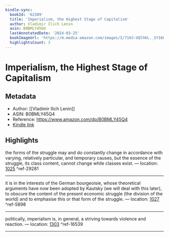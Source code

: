 ```yaml
---
kindle-sync:
  bookId: '62389'
  title: 'Imperialism, the Highest Stage of Capitalism'
  author: Vladimir Ilich Lenin
  asin: B0BMLY45Q4
  lastAnnotatedDate: '2024-03-25'
  bookImageUrl: 'https://m.media-amazon.com/images/I/71HJ-UQlhKL._SY160.jpg'
  highlightsCount: 3
---
```

# Imperialism, the Highest Stage of Capitalism
## Metadata
* Author: [[Vladimir Ilich Lenin]]
* ASIN: B0BMLY45Q4
* Reference: https://www.amazon.com/dp/B0BMLY45Q4
* [Kindle link](kindle://book?action=open&asin=B0BMLY45Q4)

## Highlights
the forms of the struggle may and do constantly change in accordance with varying, relatively particular, and temporary causes, but the essence of the struggle, its class content, cannot change while classes exist. — location: [1025](kindle://book?action=open&asin=B0BMLY45Q4&location=1025) ^ref-29281

---
it is in the interests of the German bourgeoisie, whose theoretical arguments have now been adopted by Kautsky (we will deal with this later), to obscure the content of the present economic struggle (the division of the world) and to emphasise this or that form of the struggle. — location: [1027](kindle://book?action=open&asin=B0BMLY45Q4&location=1027) ^ref-5898

---
politically, imperialism is, in general, a striving towards violence and reaction. — location: [1303](kindle://book?action=open&asin=B0BMLY45Q4&location=1303) ^ref-16539

---
